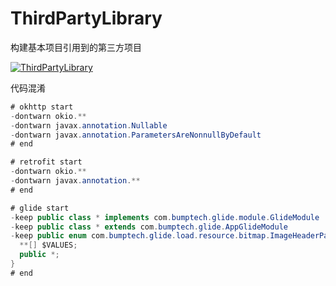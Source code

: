 # ThirdPartyLibrary
构建基本项目引用到的第三方项目

[![ThirdPartyLibrary](https://jitpack.io/v/daohen/thirdPartyLibrary.svg)](https://jitpack.io/#daohen/thirdPartyLibrary)


代码混淆
```java
# okhttp start
-dontwarn okio.**
-dontwarn javax.annotation.Nullable
-dontwarn javax.annotation.ParametersAreNonnullByDefault
# end

# retrofit start
-dontwarn okio.**
-dontwarn javax.annotation.**
# end

# glide start
-keep public class * implements com.bumptech.glide.module.GlideModule
-keep public class * extends com.bumptech.glide.AppGlideModule
-keep public enum com.bumptech.glide.load.resource.bitmap.ImageHeaderParser$** {
  **[] $VALUES;
  public *;
}
# end
```